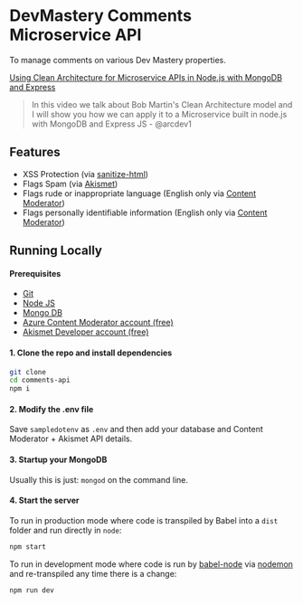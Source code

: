 # DevMastery Comments Microservice API
To manage comments on various Dev Mastery properties.

[Using Clean Architecture for Microservice APIs in Node.js with MongoDB and Express](https://www.youtube.com/watch?v=CnailTcJV_U)

> In this video we talk about Bob Martin's Clean Architecture model and I will show you how we can apply it to a Microservice built in node.js with MongoDB and Express JS - @arcdev1

## Features
* XSS Protection (via [sanitize-html](https://www.npmjs.com/package/sanitize-html))
* Flags Spam (via [Akismet](https://akismet.com/))
* Flags rude or inappropriate language (English only via [Content Moderator](https://contentmoderator.cognitive.microsoft.com))
* Flags personally identifiable information (English only via [Content Moderator](https://contentmoderator.cognitive.microsoft.com))

## Running Locally

#### Prerequisites
* [Git](https://git-scm.com/downloads)
* [Node JS](https://nodejs.org/en/)
* [Mongo DB](https://www.mongodb.com)
* [Azure Content Moderator account (free)](https://contentmoderator.cognitive.microsoft.com)
* [Akismet Developer account (free)](https://akismet.com/development/api/#getting-started)


#### 1. Clone the repo and install dependencies
```bash
git clone 
cd comments-api
npm i
```

#### 2. Modify the .env file
Save `sampledotenv` as `.env` and then add your database and Content Moderator + Akismet API details.

#### 3. Startup your MongoDB
Usually this is just: `mongod` on the command line.

#### 4. Start the server
To run in production mode where code is transpiled by Babel into a `dist` folder and run directly in `node`:
```bash
npm start
```

To run in development mode where code is run by [babel-node](https://babeljs.io/docs/en/babel-node) via [nodemon](https://nodemon.io) and re-transpiled any time there is a change:
```bash
npm run dev
```
